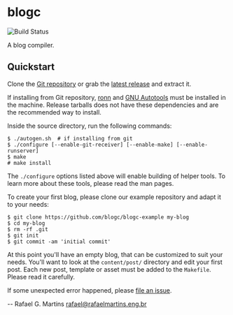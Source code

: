 # blogc

![Build Status](https://github.com/blogc/blogc/workflows/yatr/badge.svg)

A blog compiler.


## Quickstart

Clone the [Git repository](https://github.com/blogc/blogc) or grab the [latest release](https://github.com/blogc/blogc/releases) and extract it.

If installing from Git repository, [ronn](https://github.com/rtomayko/ronn) and [GNU Autotools](http://www.gnu.org/software/automake/manual/html_node/Autotools-Introduction.html) must be installed in the machine. Release tarballs does not have these dependencies and are the recommended way to install.

Inside the source directory, run the following commands:

    $ ./autogen.sh  # if installing from git
    $ ./configure [--enable-git-receiver] [--enable-make] [--enable-runserver]
    $ make
    # make install

The `./configure` options listed above will enable building of helper tools. To learn more about these tools, please read the man pages.

To create your first blog, please clone our example repository and adapt it to your needs:

    $ git clone https://github.com/blogc/blogc-example my-blog
    $ cd my-blog
    $ rm -rf .git
    $ git init
    $ git commit -am 'initial commit'

At this point you'll have an empty blog, that can be customized to suit your needs. You'll want to look at the `content/post/` directory and edit your first post. Each new post, template or asset must be added to the `Makefile`. Please read it carefully.

If some unexpected error happened, please [file an issue](https://github.com/blogc/blogc/issues/new).

-- Rafael G. Martins <rafael@rafaelmartins.eng.br>
